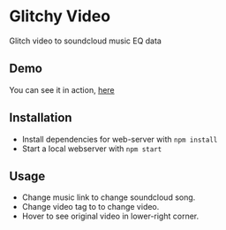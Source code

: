 # Glitchy Video

Glitch video to soundcloud music EQ data

## Demo

You can see it in action, [here](http://konsumer.github.io/vidglitch)

## Installation

* Install dependencies for web-server with `npm install`
* Start a local webserver with `npm start`


## Usage

* Change music link to change soundcloud song.
* Change video tag to to change video.
* Hover to see original video in lower-right corner.